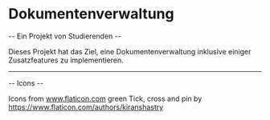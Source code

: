 # Dokumentenverwaltung
-- Ein Projekt von Studierenden --

Dieses Projekt hat das Ziel, eine Dokumentenverwaltung inklusive einiger Zusatzfeatures zu implementieren.

___________________________

-- Icons --

Icons from www.flaticon.com
green Tick, cross and pin by https://www.flaticon.com/authors/kiranshastry